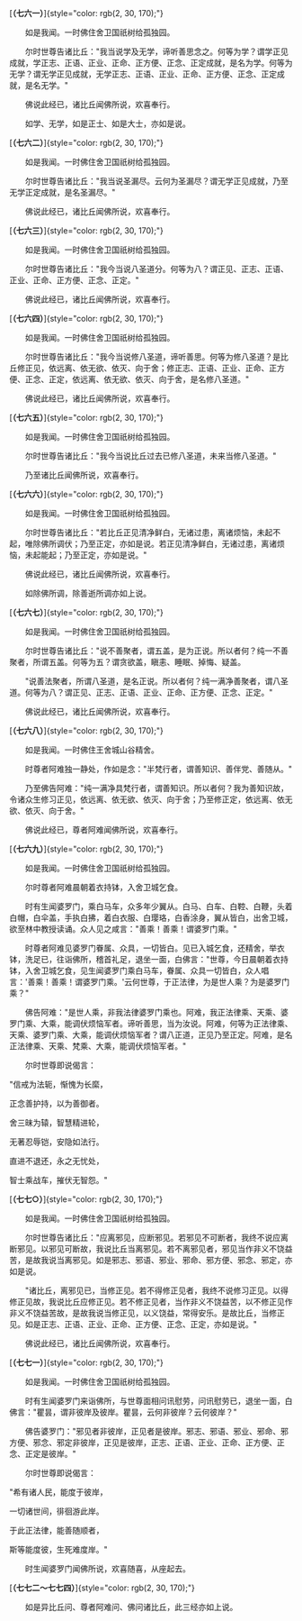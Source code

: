 
[**（七六一）**]{style="color: rgb(2, 30, 170);"}

　　如是我闻。一时佛住舍卫国祇树给孤独园。

　　尔时世尊告诸比丘："我当说学及无学，谛听善思念之。何等为学？谓学正见成就，学正志、正语、正业、正命、正方便、正念、正定成就，是名为学。何等为无学？谓无学正见成就，无学正志、正语、正业、正命、正方便、正念、正定成就，是名无学。"

　　佛说此经已，诸比丘闻佛所说，欢喜奉行。

　　如学、无学，如是正士、如是大士，亦如是说。

[**（七六二）**]{style="color: rgb(2, 30, 170);"}

　　如是我闻。一时佛住舍卫国祇树给孤独园。

　　尔时世尊告诸比丘："我当说圣漏尽。云何为圣漏尽？谓无学正见成就，乃至无学正定成就，是名圣漏尽。"

　　佛说此经已，诸比丘闻佛所说，欢喜奉行。

[**（七六三）**]{style="color: rgb(2, 30, 170);"}

　　如是我闻。一时佛住舍卫国祇树给孤独园。

　　尔时世尊告诸比丘："我今当说八圣道分。何等为八？谓正见、正志、正语、正业、正命、正方便、正念、正定。"

　　佛说此经已，诸比丘闻佛所说，欢喜奉行。

[**（七六四）**]{style="color: rgb(2, 30, 170);"}

　　如是我闻。一时佛住舍卫国祇树给孤独园。

　　尔时世尊告诸比丘："我今当说修八圣道，谛听善思。何等为修八圣道？是比丘修正见，依远离、依无欲、依灭、向于舍；修正志、正语、正业、正命、正方便、正念、正定，依远离、依无欲、依灭、向于舍，是名修八圣道。"

　　佛说此经已，诸比丘闻佛所说，欢喜奉行。

[**（七六五）**]{style="color: rgb(2, 30, 170);"}

　　如是我闻。一时佛住舍卫国祇树给孤独园。

　　尔时世尊告诸比丘："我今当说比丘过去已修八圣道，未来当修八圣道。"

　　乃至诸比丘闻佛所说，欢喜奉行。

[**（七六六）**]{style="color: rgb(2, 30, 170);"}

　　如是我闻。一时佛住舍卫国祇树给孤独园。

　　尔时世尊告诸比丘："若比丘正见清净鲜白，无诸过患，离诸烦恼，未起不起，唯除佛所调伏；乃至正定，亦如是说。若正见清净鲜白，无诸过患，离诸烦恼，未起能起；乃至正定，亦如是说。"

　　佛说此经已，诸比丘闻佛所说，欢喜奉行。

　　如除佛所调，除善逝所调亦如上说。

[**（七六七）**]{style="color: rgb(2, 30, 170);"}

　　如是我闻。一时佛住舍卫国祇树给孤独园。

　　尔时世尊告诸比丘："说不善聚者，谓五盖，是为正说。所以者何？纯一不善聚者，所谓五盖。何等为五？谓贪欲盖，瞋恚、睡眠、掉悔、疑盖。

　　"说善法聚者，所谓八圣道，是名正说。所以者何？纯一满净善聚者，谓八圣道。何等为八？谓正见、正志、正语、正业、正命、正方便、正念、正定。"

　　佛说此经已，诸比丘闻佛所说，欢喜奉行。

[**（七六八）**]{style="color: rgb(2, 30, 170);"}

　　如是我闻。一时佛住王舍城山谷精舍。

　　时尊者阿难独一静处，作如是念："半梵行者，谓善知识、善伴党、善随从。"

　　乃至佛告阿难："纯一满净具梵行者，谓善知识。所以者何？我为善知识故，令诸众生修习正见，依远离、依无欲、依灭、向于舍；乃至修正定，依远离、依无欲、依灭、向于舍。"

　　佛说此经已，尊者阿难闻佛所说，欢喜奉行。

[**（七六九）**]{style="color: rgb(2, 30, 170);"}

　　如是我闻。一时佛住舍卫国祇树给孤独园。

　　尔时尊者阿难晨朝着衣持钵，入舍卫城乞食。

　　时有生闻婆罗门，乘白马车，众多年少翼从。白马、白车、白鞚、白鞭，头着白帽，白伞盖，手执白拂，着白衣服、白璎珞，白香涂身，翼从皆白，出舍卫城，欲至林中教授读诵。众人见之咸言："善乘！善乘！谓婆罗门乘。"

　　时尊者阿难见婆罗门眷属、众具，一切皆白。见已入城乞食，还精舍，举衣钵，洗足已，往诣佛所，稽首礼足，退坐一面，白佛言："世尊，今日晨朝着衣持钵，入舍卫城乞食，见生闻婆罗门乘白马车，眷属、众具一切皆白，众人唱言：'善乘！善乘！谓婆罗门乘。'云何世尊，于正法律，为是世人乘？为是婆罗门乘？"

　　佛告阿难："是世人乘，非我法律婆罗门乘也。阿难，我正法律乘、天乘、婆罗门乘、大乘，能调伏烦恼军者。谛听善思，当为汝说。阿难，何等为正法律乘、天乘、婆罗门乘、大乘，能调伏烦恼军者？谓八正道，正见乃至正定。阿难，是名正法律乘、天乘、梵乘、大乘，能调伏烦恼军者。"

　　尔时世尊即说偈言：

"信戒为法轭，惭愧为长縻，

正念善护持，以为善御者。

舍三昧为辕，智慧精进轮，

无著忍辱铠，安隐如法行。

直进不退还，永之无忧处，

智士乘战车，摧伏无智怨。"

[**（七七○）**]{style="color: rgb(2, 30, 170);"}

　　如是我闻。一时佛住舍卫国祇树给孤独园。

　　尔时世尊告诸比丘："应离邪见，应断邪见。若邪见不可断者，我终不说应离断邪见。以邪见可断故，我说比丘当离邪见。若不离邪见者，邪见当作非义不饶益苦，是故我说当离邪见。如是邪志、邪语、邪业、邪命、邪方便、邪念、邪定，亦如是说。

　　"诸比丘，离邪见已，当修正见。若不得修正见者，我终不说修习正见。以得修正见故，我说比丘应修正见。若不修正见者，当作非义不饶益苦，以不修正见作非义不饶益苦故，是故我说当修正见，以义饶益，常得安乐。是故比丘，当修正见。如是正志、正语、正业、正命、正方便、正念、正定，亦如是说。"

　　佛说此经已，诸比丘闻佛所说，欢喜奉行。

[**（七七一）**]{style="color: rgb(2, 30, 170);"}

　　如是我闻。一时佛住舍卫国祇树给孤独园。

　　时有生闻婆罗门来诣佛所，与世尊面相问讯慰劳，问讯慰劳已，退坐一面，白佛言："瞿昙，谓非彼岸及彼岸。瞿昙，云何非彼岸？云何彼岸？"

　　佛告婆罗门："邪见者非彼岸，正见者是彼岸。邪志、邪语、邪业、邪命、邪方便、邪念、邪定非彼岸，正见是彼岸，正志、正语、正业、正命、正方便、正念、正定是彼岸。"

　　尔时世尊即说偈言：

"希有诸人民，能度于彼岸，

一切诸世间，徘徊游此岸。

于此正法律，能善随顺者，

斯等能度彼，生死难度岸。"

　　时生闻婆罗门闻佛所说，欢喜随喜，从座起去。

[**（七七二～七七四）**]{style="color: rgb(2, 30, 170);"}

　　如是异比丘问、尊者阿难问、佛问诸比丘，此三经亦如上说。

